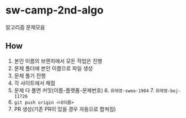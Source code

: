 # sw-camp-2nd-algo

알고리즘 문제모음

## How
1. 본인 이름의 브랜치에서 모든 작업은 진행
2. 문제 폴더에 본인 이름으로 파일 생성
3. 문제 풀기 진행
4. 각 사이트에서 채점
5. 문제 다 풀면 커밋(이름-플랫폼-문제번호)
   6. `유태영-swea-1984`
   7. `유태영-boj-11726`
6. `git push origin <내이름>`
7. PR 생성(기존 PR이 있을 경우 자동으로 합쳐짐)
